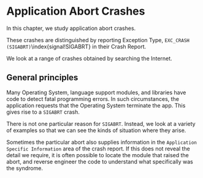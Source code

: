 # Application Abort Crashes

In this chapter, we study application abort crashes.

These crashes are distinguished by reporting Exception Type,
`EXC_CRASH (SIGABRT)`\index{signal!SIGABRT} in their Crash Report.

We look at a range of crashes obtained by searching the Internet.

## General principles

Many Operating System, language support modules, and libraries have code to detect fatal programming errors.
In such circumstances, the application requests that the Operating System terminate the app.  This gives rise to a `SIGABRT` crash.

There is not one particular reason for `SIGABRT`.  Instead, we look at a variety of examples so that we can see the kinds of situation where they arise.

Sometimes the particular abort also supplies information in the `Application Specific Information` area of the crash report.  If this does not reveal the detail we require, it is often possible to locate the module that raised the abort, and reverse engineer the code to understand what specifically was the syndrome.
